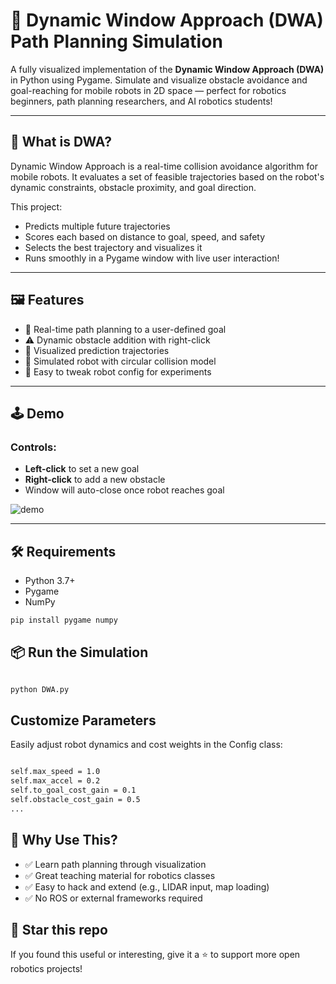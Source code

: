 # 🚀 Dynamic Window Approach (DWA) Path Planning Simulation

A fully visualized implementation of the **Dynamic Window Approach (DWA)** in Python using Pygame. Simulate and visualize obstacle avoidance and goal-reaching for mobile robots in 2D space — perfect for robotics beginners, path planning researchers, and AI robotics students!

---

## 🧠 What is DWA?

Dynamic Window Approach is a real-time collision avoidance algorithm for mobile robots. It evaluates a set of feasible trajectories based on the robot's dynamic constraints, obstacle proximity, and goal direction.

This project:

- Predicts multiple future trajectories
- Scores each based on distance to goal, speed, and safety
- Selects the best trajectory and visualizes it
- Runs smoothly in a Pygame window with live user interaction!

---

## 🖼️ Features

- 📍 Real-time path planning to a user-defined goal
- ⚠️ Dynamic obstacle addition with right-click
- 🧭 Visualized prediction trajectories
- 🚗 Simulated robot with circular collision model
- 🧪 Easy to tweak robot config for experiments

---

## 🕹️ Demo

### Controls:

- **Left-click** to set a new goal
- **Right-click** to add a new obstacle
- Window will auto-close once robot reaches goal

![demo](https://github.com/yourusername/dwa-python/assets/demo.gif)

---

## 🛠️ Requirements

- Python 3.7+
- Pygame
- NumPy

```bash
pip install pygame numpy
```

## 📦 Run the Simulation

```bash

python DWA.py

```

## Customize Parameters

Easily adjust robot dynamics and cost weights in the Config class:

```bash

self.max_speed = 1.0
self.max_accel = 0.2
self.to_goal_cost_gain = 0.1
self.obstacle_cost_gain = 0.5
...

```

## 🤖 Why Use This?

- ✅ Learn path planning through visualization
- ✅ Great teaching material for robotics classes
- ✅ Easy to hack and extend (e.g., LIDAR input, map loading)
- ✅ No ROS or external frameworks required

## 🌟 Star this repo

If you found this useful or interesting, give it a ⭐ to support more open robotics projects!
